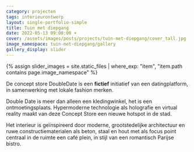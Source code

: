 ```yaml
---
category: projecten
tags: interieurontwerp
layout: single-portfolio-simple
title: Tuin met diepgang
date: 2022-05-13 09:00:00 +
cover: /assets/images/posts/projects/tuin-met-diepgang/cover_tall.jpg
image_namespace: tuin-met-diepgang/gallery
gallery_display: slider
---
```

{% assign slider_images = site.static_files | where_exp: "item", "item.path contains page.image_namespace" %}

De concept store DoubleDate is een __fictief__ initiatief van een datingplatform, in samenwerking met lokale fashion merken.

Double Date is meer dan alleen een kledingwinkel, het is een ontmoetingsplaats. Hypermoderne technologie als holografie en virtual reality maakt van deze Concept Store een nieuwe hotspot in de stad.

Het interieur is geïnspireerd door moderne, grootstedelijke architectuur en ruwe constructiematerialen als beton, staal en hout met als focus point centraal in de ruimte een café plein, in stijl van een romantisch Parijse bistro.
